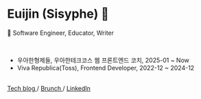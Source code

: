 <h1 align="left">Euijin (Sisyphe) 👋</h1>

🔭 Software Engineer, Educator, Writer

<br>

- 우아한형제들, 우아한테크코스 웹 프론트엔드 코치, 2025-01 ~ Now
- Viva Republica(Toss), Frontend Developer, 2022-12 ~ 2024-12

<br>

<a href="https://happysisyphe.tistory.com/" target="_blank">
  Tech blog
</a>
 / 
<a href="https://brunch.co.kr/@happy-sisyphe" target="_blank">
  Brunch
</a>
 / 
<a href="https://www.linkedin.com/in/euijinkk/" target="_blank">
  LinkedIn
</a>




<!--
**euijinkk/euijinkk** is a ✨ _special_ ✨ repository because its `README.md` (this file) appears on your GitHub profile.

<a href="https://happysisyphe.tistory.com/">
  <img alt="Tistory" src ="https://img.shields.io/badge/Tistory-white.svg?&style=for-the-badge"/>
</a>


Here are some ideas to get you started:

- 🔭 I’m currently working on ...
- 🌱 I’m currently learning ...
- 👯 I’m looking to collaborate on ...
- 🤔 I’m looking for help with ...
- 💬 Ask me about ...
- 📫 How to reach me: ...
- 😄 Pronouns: ...
- ⚡ Fun fact: ...
-->
